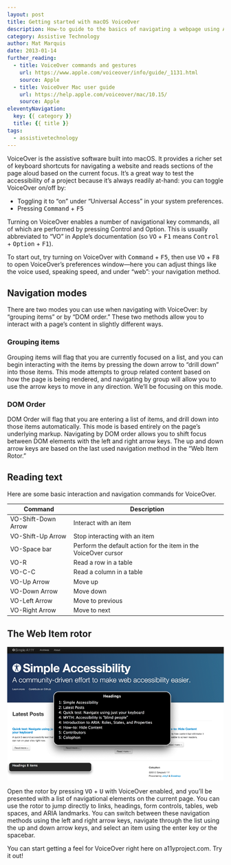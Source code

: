 ```yaml
---
layout: post
title: Getting started with macOS VoiceOver
description: How-to guide to the basics of navigating a webpage using Apple’s VoiceOver screen reader, included in macOS.
category: Assistive Technology
author: Mat Marquis
date: 2013-01-14
further_reading:
  - title: VoiceOver commands and gestures
    url: https://www.apple.com/voiceover/info/guide/_1131.html
    source: Apple
  - title: VoiceOver Mac user guide
    url: https://help.apple.com/voiceover/mac/10.15/
    source: Apple
eleventyNavigation:
  key: {{ category }}
  title: {{ title }}
tags:
  - assistivetechnology
---
```


VoiceOver is the assistive software built into macOS. It provides a richer set of keyboard shortcuts for navigating a website and reads sections of the page aloud based on the current focus. It’s a great way to test the accessibility of a project because it’s always readily at-hand: you can toggle VoiceOver on/off by:

- Toggling it to “on” under “Universal Access” in your system preferences.
- Pressing <kbd>Command</kbd> + <kbd>F5</kbd>

Turning on VoiceOver enables a number of navigational key commands, all of which are performed by pressing Control and Option. This is usually abbreviated to “VO” in Apple’s documentation (so <kbd>VO</kbd> + <kbd>F1</kbd> means <kbd>Control</kbd> + <kbd>Option</kbd> + <kbd>F1</kbd>).

To start out, try turning on VoiceOver with <kbd>Command</kbd> + <kbd>F5</kbd>, then use <kbd>VO</kbd> + <kbd>F8</kbd> to open VoiceOver’s preferences window—here you can adjust things like the voice used, speaking speed, and under “web”: your navigation method.


## Navigation modes

There are two modes you can use when navigating with VoiceOver: by “grouping items” or by “DOM order.” These two methods allow you to interact with a page’s content in slightly different ways.

### Grouping items

Grouping items will flag that you are currently focused on a list, and you can begin interacting with the items by pressing the down arrow to “drill down” into those items. This mode attempts to group related content based on how the page is being rendered, and navigating by group will allow you to use the arrow keys to move in any direction. We’ll be focusing on this mode.

### DOM Order

DOM Order will flag that you are entering a list of items, and  drill down into those items automatically. This mode is based entirely on the page’s underlying markup. Navigating by DOM order allows you to shift focus between DOM elements with the left and right arrow keys. The up and down arrow keys are based on the last used navigation method in the “Web Item Rotor.”


## Reading text

Here are some basic interaction and navigation commands for VoiceOver.

Command | Description
--------|------------
VO-Shift-Down Arrow | Interact with an item
VO-Shift-Up Arrow | Stop interacting with an item
VO-Space bar | Perform the default action for the item in the VoiceOver cursor
VO-R | Read a row in a table
VO-C-C | Read a column in a table
VO-Up Arrow | Move up
VO-Down Arrow | Move down
VO-Left Arrow | Move to previous
VO-Right Arrow | Move to next


## The Web Item rotor

![Screenshot of macOS VoiceOver’s Web Item Rotor listing navigational headings on a11yproject.com](/img/rotor.png)

Open the rotor by pressing <kbd>VO</kbd> + <kbd>U</kbd> with VoiceOver enabled, and you’ll be presented with a list of navigational elements on the current page. You can use the rotor to jump directly to links, headings, form controls, tables, web spaces, and ARIA landmarks. You can switch between these navigation methods using the left and right arrow keys, navigate through the list using the up and down arrow keys, and select an item using the enter key or the spacebar.

You can start getting a feel for VoiceOver right here on a11yproject.com. Try it out!
